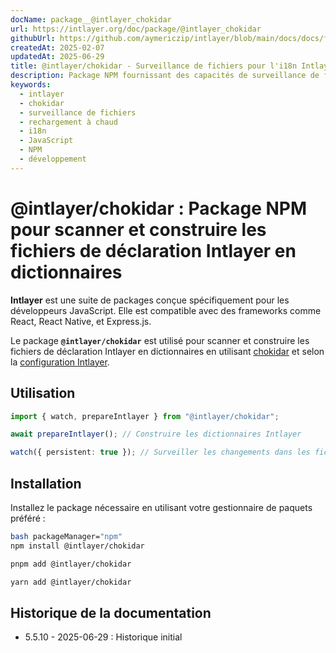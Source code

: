 ```yaml
---
docName: package__@intlayer_chokidar
url: https://intlayer.org/doc/package/@intlayer_chokidar
githubUrl: https://github.com/aymericzip/intlayer/blob/main/docs/docs/fr/packages/@intlayer/chokidar/index.md
createdAt: 2025-02-07
updatedAt: 2025-06-29
title: @intlayer/chokidar - Surveillance de fichiers pour l'i18n Intlayer
description: Package NPM fournissant des capacités de surveillance de fichiers pour Intlayer, permettant des mises à jour automatiques et un rechargement à chaud du contenu d'internationalisation.
keywords:
  - intlayer
  - chokidar
  - surveillance de fichiers
  - rechargement à chaud
  - i18n
  - JavaScript
  - NPM
  - développement
---
```


# @intlayer/chokidar : Package NPM pour scanner et construire les fichiers de déclaration Intlayer en dictionnaires

**Intlayer** est une suite de packages conçue spécifiquement pour les développeurs JavaScript. Elle est compatible avec des frameworks comme React, React Native, et Express.js.

Le package **`@intlayer/chokidar`** est utilisé pour scanner et construire les fichiers de déclaration Intlayer en dictionnaires en utilisant [chokidar](https://github.com/paulmillr/chokidar) et selon la [configuration Intlayer](https://github.com/aymericzip/intlayer/blob/main/docs/docs/fr/configuration.md).

## Utilisation

```ts
import { watch, prepareIntlayer } from "@intlayer/chokidar";

await prepareIntlayer(); // Construire les dictionnaires Intlayer

watch({ persistent: true }); // Surveiller les changements dans les fichiers de configuration
```

## Installation

Installez le package nécessaire en utilisant votre gestionnaire de paquets préféré :

```bash packageManager="npm"
bash packageManager="npm"
npm install @intlayer/chokidar
```

```bash packageManager="pnpm"
pnpm add @intlayer/chokidar
```

```bash packageManager="yarn"
yarn add @intlayer/chokidar
```

## Historique de la documentation

- 5.5.10 - 2025-06-29 : Historique initial
